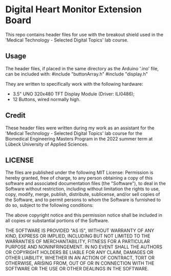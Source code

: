 # Digital Heart Monitor Extension Board

This repo contains header files for use with the breakout shield used in the 'Medical Technology - Selected Digital Topics' lab course.

## Usage 
The header files, if placed in the same directory as the Arduino '.ino' file, can be included with:
    #include "buttonArray.h"
    #include "display.h"

They are written to specifically work with the following hardware:
- 3.5" UNO 320x480 TFT Display Module (Driver: ILI0486);
- 12 Buttons, wired normally high.

## Credit
These header files were written during my work as an assistant for the 'Medical Technology - Selected Digital Topics' lab course for the Biomedical Engineering Masters Program in the 2022 summer term at Lübeck University of Applied Sciences.

## LICENSE
The files are published under the following MIT License:
Permission is hereby granted, free of charge, to any person obtaining a copy of this software and associated documentation files (the "Software"), to deal in the Software without restriction, including without limitation the rights to use, copy, modify, merge, publish, distribute, sublicense, and/or sell copies of the Software, and to permit persons to whom the Software is furnished to do so, subject to the following conditions:

The above copyright notice and this permission notice shall be included in all copies or substantial portions of the Software.

THE SOFTWARE IS PROVIDED "AS IS", WITHOUT WARRANTY OF ANY KIND, EXPRESS OR IMPLIED, INCLUDING BUT NOT LIMITED TO THE WARRANTIES OF MERCHANTABILITY, FITNESS FOR A PARTICULAR PURPOSE AND NONINFRINGEMENT. IN NO EVENT SHALL THE AUTHORS OR COPYRIGHT HOLDERS BE LIABLE FOR ANY CLAIM, DAMAGES OR OTHER LIABILITY, WHETHER IN AN ACTION OF CONTRACT, TORT OR OTHERWISE, ARISING FROM, OUT OF OR IN CONNECTION WITH THE SOFTWARE OR THE USE OR OTHER DEALINGS IN THE SOFTWARE.


